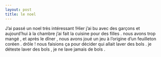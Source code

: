 ```yaml
---
layout: post
title: le noel
---
```


J’ai passé un noel très intéressant !Hier j’ai bu avec des garçons et aujourd’hui à la chambre j’ai fait la cuisine pour des filles . nous avons trop mangé , et après le dîner , nous avons joué un jeu à l’origine d’un feuilleton coréen . drôle ! nous faisions ça pour décider qui allait laver des bols . je déteste laver des bols , je ne lave jamais de bols .
